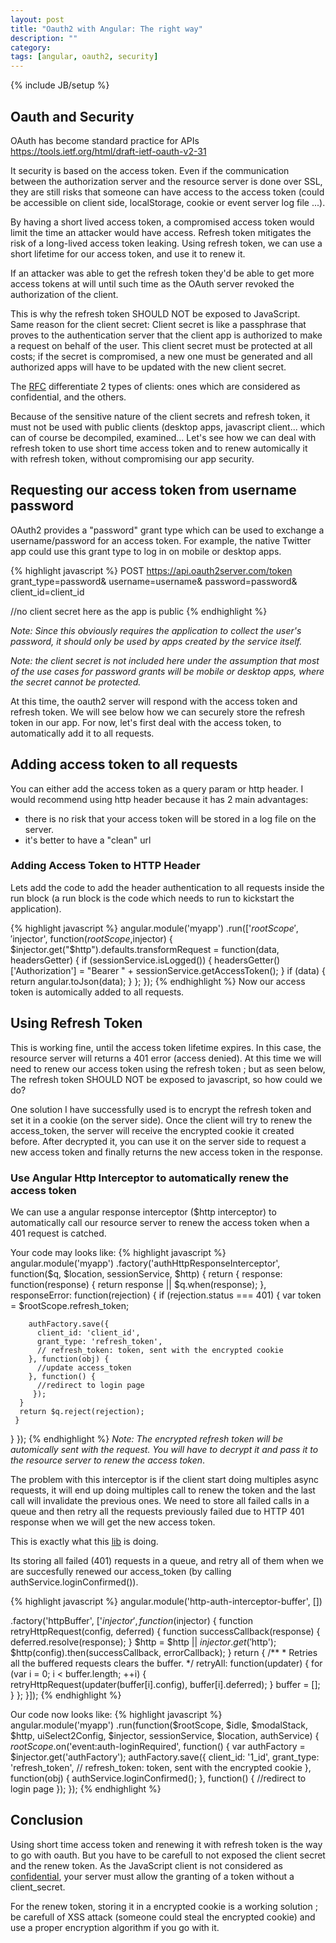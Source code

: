 ```yaml
---
layout: post
title: "Oauth2 with Angular: The right way"
description: ""
category:
tags: [angular, oauth2, security]
---
```

{% include JB/setup %}

## Oauth and Security
OAuth has become standard practice for APIs
https://tools.ietf.org/html/draft-ietf-oauth-v2-31

It security is based on the access token. Even if the communication between the authorization server
and the resource server is done over SSL, they are still risks that someone can have access to
the access token (could be accessible on client side, localStorage, cookie or event server log file ...).

By having a short lived access token, a compromised access token would limit the time an attacker
would have access. Refresh token mitigates the risk of a long-lived access token leaking.
Using refresh token, we can use a short lifetime for our access token, and use it to renew it.

If an attacker was able to get the refresh token they'd be able to get more access tokens at will
until such time as the OAuth server revoked the authorization of the client.


This is why the refresh token SHOULD NOT be exposed to JavaScript. Same reason for the client secret:
Client secret is like a passphrase that proves to the authentication server that the client app
is authorized to make a request on behalf of the user. This client secret must be protected at all costs;
if the secret is compromised, a new one must be generated and all authorized apps will have to be
updated with the new client secret.

The [RFC](http://tools.ietf.org/html/rfc6749#section-4.3.2) differentiate 2 types of clients:
ones which are considered as confidential, and the others.

Because of the sensitive nature of the client secrets and refresh token, it must not be used with public
clients (desktop apps, javascript client... which can of course be decompiled, examined...
Let's see how we can deal with refresh token to use short time access token and to renew automically
it with refresh token, without compromising our app security.


## Requesting our access token from username password

OAuth2 provides a "password" grant type which can be used to exchange a username/password
for an access token.
For example, the native Twitter app could use this grant type to log in on mobile or desktop apps.

{% highlight javascript %}
POST https://api.oauth2server.com/token
grant_type=password&
username=username&
password=password&
client_id=client_id

//no client secret here as the app is public
{% endhighlight %}

_Note: Since this obviously requires the application to collect the user's password, it should only
be used by apps created by the service itself._

_Note: the client secret is not included here under the assumption that most of the use cases
for password grants will be mobile or desktop apps, where the secret cannot be protected._

At this time, the oauth2 server will respond with the access token and refresh token. We will see below
how we can securely store the refresh token in our app.
For now, let's first deal with the access token, to automatically add it to all requests.

## Adding access token to all requests
You can either add the access token as a query param or http header. I would recommend using http header because it
has 2 main advantages:

* there is no risk that your access token will be stored in a log file on the server.
* it's better to have a "clean" url

### Adding Access Token to HTTP Header
Lets add the code to add the header authentication to all requests inside the run block
(a run block is the code which needs to run to kickstart the application).

{% highlight javascript  %}
angular.module('myapp')
.run(['$rootScope', '$injector', function($rootScope,$injector) {
    $injector.get("$http").defaults.transformRequest = function(data, headersGetter) {
      if (sessionService.isLogged()) {
        headersGetter()['Authorization'] = "Bearer " + sessionService.getAccessToken();
      }
      if (data) {
        return angular.toJson(data);
      }
    };
});
{% endhighlight %}
Now our access token is automically added to all requests.


## Using Refresh Token
This is working fine, until the access token lifetime expires.
In this case, the resource server will returns a 401 error (access denied).
At this time we will need to renew our access token using the refresh token ; but as seen below, The refresh token SHOULD NOT
be exposed to javascript, so how could we do?

One solution I have successfully used is to encrypt the refresh token and set it in a cookie (on the server side).
Once the client will try to renew the access_token, the server will receive the encrypted cookie it created before.
After decrypted it, you can use it on the server side to request a new access token and finally returns the new access
token in the response.

### Use Angular Http Interceptor to automatically renew the access token
We can use a angular response interceptor ($http interceptor) to automatically call our resource server to renew the access token when
a 401 request is catched.

Your code may looks like:
{% highlight javascript  %}
angular.module('myapp')
.factory('authHttpResponseInterceptor', function($q, $location, sessionService, $http) {
  return {
    response: function(response) {
      return response || $q.when(response);
    },
    responseError: function(rejection) {
      if (rejection.status === 401) {
        var token = $rootScope.refresh_token;

        authFactory.save({
          client_id: 'client_id',
          grant_type: 'refresh_token',
          // refresh_token: token, sent with the encrypted cookie
        }, function(obj) {
          //update access_token
        }, function() {
          //redirect to login page
         });
      }
      return $q.reject(rejection);
     }
  }
});
{% endhighlight %}
_Note: The encrypted refresh token will be automically sent with the request. You will have to decrypt it and pass it to the resource
server to renew the access token_.

The problem with this interceptor is if the client start doing multiples async requests, it will end up doing multiples call to renew
the token and the last call will invalidate the previous ones.
We need to store all failed calls in a queue and then retry all the requests previously failed due to HTTP 401 response when
we will get the new access token.

This is exactly what this [lib](https://github.com/witoldsz/angular-http-auth) is doing.

Its storing all failed (401) requests in a queue, and retry all of them when we are succesfully renewed our
access_token (by calling authService.loginConfirmed()).

{% highlight javascript  %}
  angular.module('http-auth-interceptor-buffer', [])

  .factory('httpBuffer', ['$injector', function($injector) {
    function retryHttpRequest(config, deferred) {
      function successCallback(response) {
        deferred.resolve(response);
      }
      $http = $http || $injector.get('$http');
      $http(config).then(successCallback, errorCallback);
    }
    return {
      /**
       * Retries all the buffered requests clears the buffer.
       */
      retryAll: function(updater) {
        for (var i = 0; i < buffer.length; ++i) {
          retryHttpRequest(updater(buffer[i].config), buffer[i].deferred);
        }
        buffer = [];
      }
    };
  }]);
{% endhighlight %}

Our code now looks like:
{% highlight javascript  %}
angular.module('myapp')
.run(function($rootScope, $idle, $modalStack, $http, uiSelect2Config, $injector, sessionService, $location, authService) {
  $rootScope.$on('event:auth-loginRequired', function() {
      var authFactory = $injector.get('authFactory');
      authFactory.save({
        client_id: '1_id',
        grant_type: 'refresh_token',
        // refresh_token: token, sent with the encrypted cookie
      }, function(obj) {
        authService.loginConfirmed();
      }, function() {
        //redirect to login page
      });
    });
{% endhighlight %}

## Conclusion
Using short time access token and renewing it with refresh token is the way to go with oauth. But you have to be carefull to not exposed
the client secret and the renew token. As the JavaScript client is not considered as [confidential](http://tools.ietf.org/html/rfc6749#section-4.3.2),
your server must allow the granting of a token without a client_secret.

For the renew token, storing it in a encrypted cookie is a working solution ; be carefull of XSS attack (someone could steal the encrypted cookie)
and use a proper encryption algorithm if you go with it.
